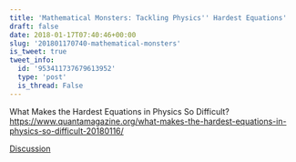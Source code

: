 ```yaml
---
title: 'Mathematical Monsters: Tackling Physics'' Hardest Equations'
draft: false
date: 2018-01-17T07:40:46+00:00
slug: '201801170740-mathematical-monsters'
is_tweet: true
tweet_info:
  id: '953411737679613952'
  type: 'post'
  is_thread: False
---
```




What Makes the Hardest Equations in Physics So Difficult? <https://www.quantamagazine.org/what-makes-the-hardest-equations-in-physics-so-difficult-20180116/>

[Discussion](https://x.com/sytelus/status/953411737679613952)
